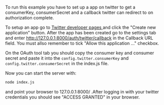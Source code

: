 To run this example you have to set up a app on twitter to get a consumerKey, consumerSecret and a callback twitter can redirect to on authorization complete.

To setup an app go to [Twitter developer pages ](https://dev.twitter.com/apps) and click the "Create new application" button. After the app has been created go to the settings tab and enter http://127.0.0.1:8000/auth/twitter/callback in the Callback URL field.  You must allso remember to tick "Allow this application ..." checkbox.

On the OAuth tool tab you should copy the consumer key and consumer secret and paste it into the ```config.twitter.consumerKey``` and ```config.twitter.consumerSecret``` in the index.js file. 

Now you can start the server with: 
```bash
node index.js
```
and point your browser to 127.0.0.1:8000/ .After logging in with your twitter credentials you should see "ACCESS GRANTED" in your browser.